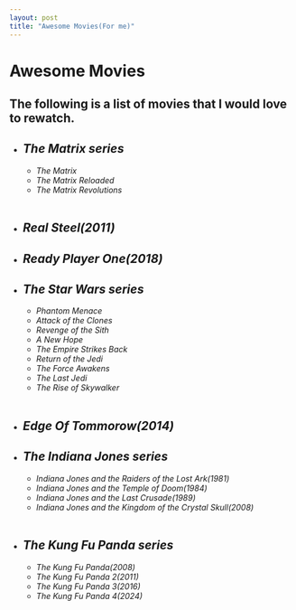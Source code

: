 ```yaml
---
layout: post
title: "Awesome Movies(For me)"
---
```



# Awesome Movies
## The following is a list of movies that I would love to rewatch.

- ## *The Matrix series*
    - *The Matrix*
    - *The Matrix Reloaded*
    - *The Matrix Revolutions*
<br><br>
- ## *Real Steel(2011)*
- ## *Ready Player One(2018)*
- ## *The Star Wars series*
    - *Phantom Menace*
    - *Attack of the Clones*
    - *Revenge of the Sith*
    - *A New Hope*
    - *The Empire Strikes Back*
    - *Return of the Jedi*
    - *The Force Awakens*
    - *The Last Jedi*
    - *The Rise of Skywalker*
<br><br>
- ## *Edge Of Tommorow(2014)*
- ## *The Indiana Jones series*
    - *Indiana Jones and the Raiders of the Lost Ark(1981)*
    - *Indiana Jones and the Temple of Doom(1984)*
    - *Indiana Jones and the Last Crusade(1989)*
    - *Indiana Jones and the Kingdom of the Crystal Skull(2008)*
<br><br>
- ## *The Kung Fu Panda series*
    - *The Kung Fu Panda(2008)*
    - *The Kung Fu Panda 2(2011)*
    - *The Kung Fu Panda 3(2016)*
    - *The Kung Fu Panda 4(2024)*
<br><br>
